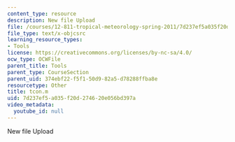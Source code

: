 ```yaml
---
content_type: resource
description: New file Upload
file: /courses/12-811-tropical-meteorology-spring-2011/7d237ef5a035f20d274620e056bd397a_tcon.m
file_type: text/x-objcsrc
learning_resource_types:
- Tools
license: https://creativecommons.org/licenses/by-nc-sa/4.0/
ocw_type: OCWFile
parent_title: Tools
parent_type: CourseSection
parent_uid: 374ebf22-f5f1-50d9-82a5-d78288ffba8e
resourcetype: Other
title: tcon.m
uid: 7d237ef5-a035-f20d-2746-20e056bd397a
video_metadata:
  youtube_id: null
---
```

New file Upload
